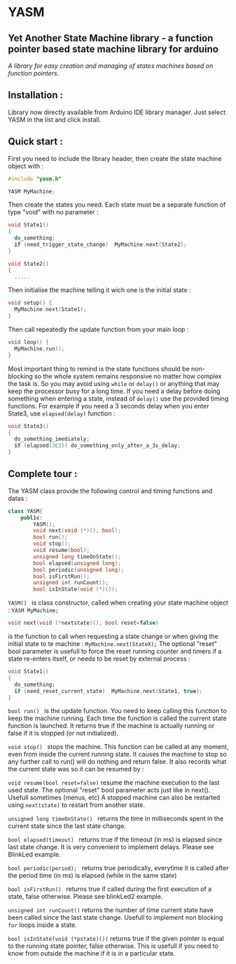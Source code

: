 # YASM
## Yet Another State Machine library - a function pointer based state machine library for arduino

*A library for easy creation and managing of states machines based on function pointers.*

## Installation :

Library now directly available from Arduino IDE library manager. Just select YASM in the list and click install.


## Quick start :

First you need to include the library header, then create the state machine object with :
```cpp
#include "yasm.h"

YASM MyMachine; 
```

Then create the states you need. Each state must be a separate function of type "void" with no parameter :
```cpp
void State1()
{
  do_something;  
  if (need_trigger_state_change)  MyMachine.next(State2);
}

void State2()
{
  .....
```

Then initialise the machine telling it wich one is the initial state :
```cpp
void setup() {
  MyMachine.next(State1);
}
```

Then call repeatedly the update function from your main loop :
```cpp
void loop() {
  MyMachine.run();
}
```

Most important thing to remind is the state functions should be non-blocking so the whole system remains responsive no matter
how complex the task is. So you may avoid using `while` or `delay()` or anything that may keep the processor busy for a long time.
If you need a delay before doing something when entering a state, instead of `delay()` use the provided timing functions.
For example if you need a 3 seconds delay when you enter State3, use `elapsed(delay)` function :
```cpp
void State3()
{
  do_something_imediately;
  if (elapsed(3E3)) do_something_only_after_a_3s_delay;
}
```

## Complete tour : 

The YASM class provide the following control and timing functions and datas :
```cpp
class YASM{
	public:
		YASM();
		void next(void (*)(), bool);
		bool run();
		void stop();
		void resume(bool);
		unsigned long timeOnState();
		bool elapsed(unsigned long);
		bool periodic(unsigned long);
		bool isFirstRun();
		unsigned int runCount();
		bool isInState(void (*)());
```		
    
`YASM() `
is class constructor, called when creating your state machine object :
`YASM MyMachine;`




```cpp
void next(void (*nextstate)(), bool reset=false) 
```
is the function to call when requesting a state change or when giving the initial state to te machine :
`MyMachine.next(StateX);`
The optional "reset" bool parameter is usefull to force the reset running counter and timers if a state re-enters itself, or needs to be reset by external process :
```cpp
void State1()
{
  do_something;  
  if (need_reset_current_state)  MyMachine.next(State1, true);
}
```

`bool run() `
is the update function. You need to keep calling this function to keep the machine running. 
Each time the function is called the current state function is launched. It returns true if the machine is actually running or false if it is stopped (or not initialized).

`void stop() `
stops the machine. This function can be called at any moment, even from inside the current running state. It causes the machine to stop so any further call to run() will do nothing and return false. It also records what the current state was so it can be resumed by :

`void resume(bool reset=false)` 
resume the machine execution to the last used state. 
The optional "reset" bool parameter acts just like in next(). Usefull sometimes (menus, etc)
A stopped machine can also be restarted using `next(state)` to restart from another state.

`unsigned long timeOnState() `
returns the time in milliseconds spent in the current state since the last state change.

`bool elapsed(timeout) `
returns true if the timeout (in ms) is elapsed since last state change. It is very convenient to implement delays. Please see BlinkLed example.

`bool periodic(period); `
returns true periodically, everytime it is called after the period time (in ms) is elapsed (while in the same state)

`bool isFirstRun() `
returns true if called during the first execution of a state, false otherwise.
Please see blinkLed2 example.

`unsigned int runCount()`
returns the number of time current state have been called since the last state change.
Usefull to implement non blocking `for` loops inside a state.

`bool isInState(void (*pstate)())`
returns true if the given pointer is equal to the running state pointer, false otherwise. This is usefull if you need to know from outside the machine if it is in a particular state.





